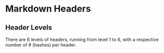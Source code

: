 # Markdown Headers
## Header Levels
There are 6 levels of headers, running from level 1 to 6, with a respective number of # (hashes) per header.
